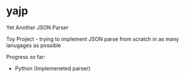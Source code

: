# yajp
Yet Another JSON Parser

Toy Project - trying to implement JSON parse from scratch in as many lanugages as possible

Progress so far:

- Python (Implemeneted parser)